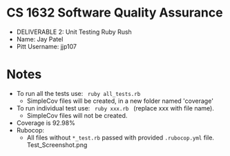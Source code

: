 # CS 1632 Software Quality Assurance
  - DELIVERABLE 2: Unit Testing Ruby Rush
  - Name: Jay Patel
  - Pitt Username: jjp107

# Notes

  - To run all the tests use:
    <code> ruby all_tests.rb </code>
      - SimpleCov files will be created, in a new folder named 'coverage'
  - To run individual test use:
    <code> ruby xxx.rb </code> (replace xxx with file name).
      - SimpleCov files will not be created.
  - Coverage is 92.98%
  - Rubocop:
      - All files without <code>*_test.rb</code> passed with provided
      <code>.rubocop.yml</code> file.
    <image>Test_Screenshot.png</image>
